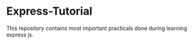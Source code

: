# Express-Tutorial
This repository contains most important practicals done during learning express js.
